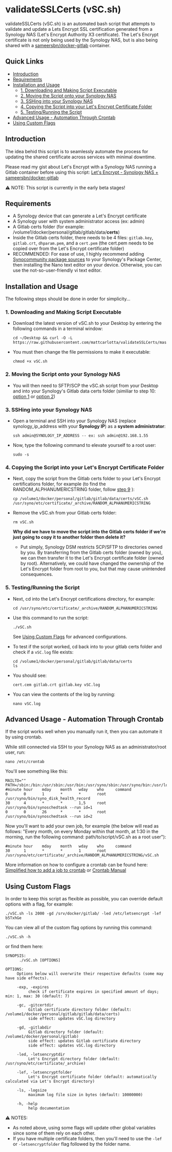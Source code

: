 # validateSSLCerts (vSC.sh)

validateSSLCerts (vSC.sh) is an automated bash script that attempts to validate and update a Lets Encrypt SSL certification generated from a Synology NAS (Let's Encrypt Authority X3 certificate). The Let's Encrypt certificate is not only being used by the Synology NAS, but is also being shared with a <a href="https://github.com/sameersbn/docker-gitlab">sameersbn/docker-gitlab</a> container.

## Quick Links

- [Introduction](#introduction)
- [Requirements](#requirements)
- [Installation and Usage](#installation-and-usage)
  - [1. Downloading and Making Script Executable](#1-downloading-and-making-script-executable)
  - [2. Moving the Script onto your Synology NAS](#2-moving-the-script-onto-your-synology-nas)
  - [3. SSHing into your Synology NAS](#3-sshing-into-your-synology-nas)
  - [4. Copying the Script into your Let's Encrypt Certificate Folder](#4-copying-the-script-into-your-lets-encrypt-certificate-folder)
  - [5. Testing/Running the Script](#5-testingrunning-the-script)
- [Advanced Usage - Automation Through Crontab](#advanced-usage---automation-through-crontab)
- [Using Custom Flags](#using-custom-flags)


## Introduction

The idea behid this script is to seamlessly automate the process for updating the shared certificate across services with minimal downtime.

Please read my gist about Let's Encrypt with a Synology NAS running a Gitlab container before using this script: <a href="https://gist.github.com/mattcarlotta/4d9fdb90376c5d13db2c1b69a2d557a6">Let's Encrypt - Synology NAS + sameersbn/docker-gitlab</a>

⚠️ NOTE: This script is currently in the early beta stages!

## Requirements

- A Synology device that can generate a Let's Encrypt certificate
- A Synology user with system administrator access (ex: admin)
- A Gitlab certs folder (for example: /volume1/docker/personal/gitlab/gitlab/data/<b>certs</b>)
- Inside the Gitlab certs folder, there needs to be 4 files: `gitlab.key`, `gitlab.crt`, `dhparam.pem`, and a `cert.pem` (the cert.pem needs to be copied over from the Let's Encrypt certificate folder)
- RECOMMENDED: For ease of use, I highly recommend adding <a href="https://synocommunity.com/">Synocommunity package sources</a> to your Synology's Package Center, then installing the Nano text editor on your device. Otherwise, you can use the not-so-user-friendly vi text editor.


## Installation and Usage

  The following steps should be done in order for simplicity...


### 1. Downloading and Making Script Executable

- Download the latest version of vSC.sh to your Desktop by entering the following commands in a terminal window:
  ```
  cd ~/Desktop && curl -O -L https://raw.githubusercontent.com/mattcarlotta/validateSSLCerts/master/vSC.sh
  ```

- You must then change the file permissions to make it executable:
  ```
  chmod +x vSC.sh
  ```

### 2. Moving the Script onto your Synology NAS

- You will then need to SFTP/SCP the vSC.sh script from your Desktop and into your Synology's Gitlab data certs folder (similiar to step 10: <a href="https://gist.github.com/mattcarlotta/4d9fdb90376c5d13db2c1b69a2d557a6#option-1-scping-file-to-synology-nas">option 1</a> or <a href="https://gist.github.com/mattcarlotta/4d9fdb90376c5d13db2c1b69a2d557a6#option-2-sftping-file-to-synology-nas">option 2</a>)

### 3. SSHing into your Synology NAS

- Open a terminal and SSH into your Synology NAS (replace synology_ip_address with your <b>Synology IP</b>) as a <b>system administrator</b>:
  ```
  ssh admin@SYNOLOGY_IP_ADDRESS -- ex: ssh admin@192.168.1.55
  ```

- Now, type the following command to elevate yourself to a root user:
  ```
  sudo -s
  ```

### 4. Copying the Script into your Let's Encrypt Certificate Folder

- Next, copy the script from the Gitlab certs folder to your Let's Encrypt certifications folder, for example (to find the RANDOM_ALPHANUMERICSTRING folder, follow <a href="https://gist.github.com/mattcarlotta/4d9fdb90376c5d13db2c1b69a2d557a6#viewing-synology-generated-certifications">step 9</a> ):
  ```
  cp /volume1/docker/personal/gitlab/gitlab/data/certs/vSC.sh /usr/syno/etc/certificate/_archive/RANDOM_ALPHANUMERICSTRING
  ```

- Remove the vSC.sh from your Gitlab certs folder:
  ```
  rm vSC.sh
  ```

  <b>Why did we have to move the script into the Gitlab certs folder if we're just going to copy it to another folder then delete it?</b>
  - Put simply, Synology DSM restricts SCP/SFTP to directories owned by you. By transferring from the Gitlab certs folder (owned by you), we can then transfer it to the Let's Encrypt certificate folder (owned by root). Alternatively, we could have changed the ownership of the Let's Encrypt folder from root to you, but that may cause unintended consequences.

### 5. Testing/Running the Script

- Next, cd into the Let's Encrypt certifications directory, for example:
  ```
  cd /usr/syno/etc/certificate/_archive/RANDOM_ALPHANUMERICSTRING
  ```

- Use this command to run the script:
  ```
  ./vSC.sh
  ```
  See [Using Custom Flags](#using-custom-flags) for advanced configurations.


- To test if the script worked, cd back into to your gitlab certs folder and check if a `vSC.log` file exists:
  ```
  cd /volume1/docker/personal/gitlab/gitlab/data/certs
  ls
  ```

- You should see:
  ```
  cert.cem gitlab.crt gitlab.key vSC.log
  ```

- You can view the contents of the log by running:
  ```
  nano vSC.log
  ```


## Advanced Usage - Automation Through Crontab

If the script works well when you manually run it, then you can automate it by using crontab.

While still connected via SSH to your Synology NAS as an administrator/root user, run:
```
nano /etc/crontab  
```

You'll see something like this:
```
MAILTO=""
PATH=/sbin:/bin:/usr/sbin:/usr/bin:/usr/syno/sbin:/usr/syno/bin:/usr/local/sbin:/usr/local/bin
#minute hour    mday    month   wday    who     command
0       0       1       *       *       root    /usr/syno/bin/syno_disk_health_record
30      4       *       *       1,5     root    /usr/syno/bin/synoschedtask --run id=1
0       0       26      *       *       root    /usr/syno/bin/synoschedtask --run id=2
```

Now you'll want to add your own job, for example (the below will read as follows: "Every month, on every Monday within that month, at 1:30 in the morning, run the following command: path/to/script/vSC.sh as a root user"):
```
#minute hour    mday    month   wday    who     command
30      1       *       *       1       root    /usr/syno/etc/certificate/_archive/RANDOM_ALPHANUMERICSTRING/vSC.sh
```

More information on how to configure a crontab can be found here:
<a href="https://www.cyberciti.biz/faq/how-do-i-add-jobs-to-cron-under-linux-or-unix-oses/">Simplified how to add a job to crontab</a>
or
<a href="https://help.ubuntu.com/community/CronHowto">Crontab Manual</a>


## Using Custom Flags

In order to keep this script as flexible as possible, you can override default options with a flag, for example:
```
./vSC.sh -ls 2000 -gd /srv/docker/gitlab/ -led /etc/letsencrypt -lef b5TxhGe
```

You can view all of the custom flag options by running this command:
```
./vSC.sh -h
```

or find them here:
```
SYNOPSIS:
      ./vSC.sh [OPTIONS]

OPTIONS:
     Options below will overwrite their respective defaults (some may have side effects).

     -exp, -expires
          check if certificate expires in specified amount of days; min: 1, max: 30 (default: 7)

     -gc, -gitcertdir
          Gitlab certificate directory folder (default: /volume1/docker/personal/gitlab/gitlab/data/certs)
          side effect: updates vSC.log directory

     -gd, -gitlabdir
          Gitlab directory folder (default: /volume1/docker/personal/gitlab)
          side effect: updates Gitlab certificate directory
          side effect: updates vSC.log directory

     -led, -letsencryptdir
          Let's Encrypt directory folder (default: /usr/syno/etc/certificate/_archive)

     -lef, -letsencryptfolder
          Let's Encrypt certificate folder (default: automatically calculated via Let's Encrypt directory)

     -ls, -logsize
          maximum log file size in bytes (default: 10000000)

     -h, -help
          help documentation
```

⚠️ NOTES:
- As noted above, using some flags will update other global variables since some of them rely on each other.
- If you have multiple certificate folders, then you'll need to use the `-lef` or `-letsencryptfolder` flag followed by the folder name.
